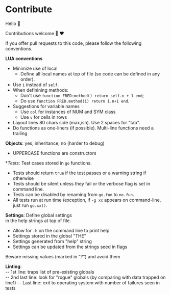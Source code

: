 # Contribute 
Hello :wave:  

Contributions welcome :kiss: :heart:


If you offer pull requests to this code, please follow the following conventions.

**LUA conventions** 
- Minimize use of local
  -  Define all local names at top of file (so code can be defined in any order).
- Use `i` instead of `self`. 
- When definining methods:
  - Don't use `function FRED:method() return self.n + 1 end`;
  - Do use `function FRED.method(i) return i.n+1 end`.
- Suggestions for variable names
  - Use `col` for instances of NUM and SYM class
  - Use `v` for cells in rows
- Layout lines 80 chars side (max,ish). Use 2 spaces for "tab".
- Do functions as one-liners (if possible). Multi-line functions need a trailing


**Objects**: yes,  inheritance, no (harder to debug)   
- UPPERCASE functions are constructors

**Tests*: Test cases stored in `go` functions.    
- Tests should return `true` if the test passes or a warning string if otherwise
- Tests should be silent unless they fail or the verbose flag is set in command line.
- Tests can be disabled by renaming from `go.fun` to `no.fun`.
- All tests run at run time (exception, if `-g xx` appears on command-line, just run 
  `go.xx()`.

**Settings**: Define global settings   
in the help strings at top of file.    
- Allow for `-h` on the command line to print help
- Settings stored in the global "THE"
- Settings generated from "help" string
- Settings can be updated from the strings seed in flags

Beware missing values (marked in "?") and avoid them

**Linting**:  
--  1st line: traps list of pre-existing globals  
-- 2nd last line: look for "rogue" globals (by comparing with data trapped on line1)
-- Last line: exit to operating system with number of failures seen in tests
